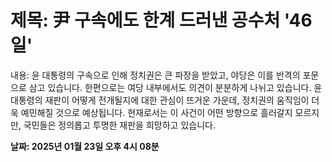 # **제목: 尹 구속에도 한계 드러낸 공수처 '46일'**

  내용: 윤 대통령의 구속으로 인해 정치권은 큰 파장을 받았고, 야당은 이를 반격의 포문으로 삼고 있습니다. 한편으로는 여당 내부에서도 의견이 분분하게 나뉘고 있습니다. 윤 대통령의 재판이 어떻게 전개될지에 대한 관심이 뜨거운 가운데, 정치권의 움직임이 더욱 예민해질 것으로 예상됩니다. 현재로서는 이 사건이 어떤 방향으로 흘러갈지 모르지만, 국민들은 정의롭고 투명한 재판을 희망하고 있습니다.

  **날짜: 2025년 01월 23일 오후 4시 08분**
